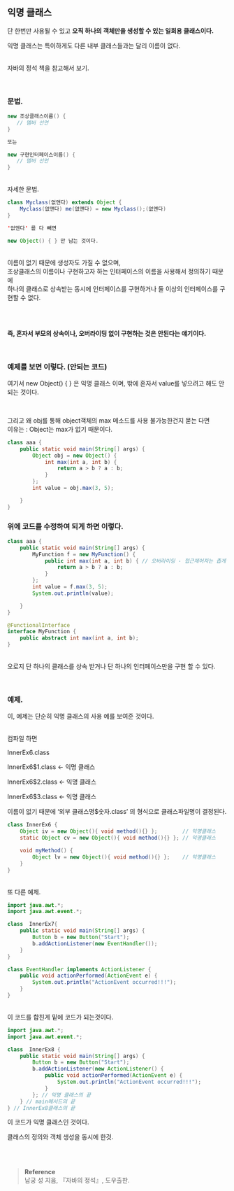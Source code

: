 ## 익명 클래스

단 한번만 사용될 수 있고 **오직 하나의 객체만을 생성할 수 있는 일회용 클래스이다.**

익명 클래스는 특이하게도 다른 내부 클래스들과는 달리 이름이 없다.



<br/>자바의 정석 책을 참고해서 보기.

<br/>

### 문법.

```java
new 조상클래스이름() {
   // 멤버 선언
}

또는

new 구현인터페이스이름() {
   // 멤버 선언
}
```

<br/>자세한 문법.

```java
class Myclass(없앤다) extends Object {
	Myclass(없앤다) me(없앤다) = new Myclass();(없앤다)
}

'없앤다' 를 다 빼면

new Object() { } 만 남는 것이다.

```

<br/>이름이 없기 때문에 생성자도 가질 수 없으며,<br/> 조상클래스의 이름이나 구현하고자 하는 인터페이스의 이름을 사용해서 정의하기 때문에<br/> 하나의 클래스로 상속받는 동시에 인터페이스를 구현하거나 둘 이상의 인터페이스를 구현할 수 없다. 

<br/>
<br/>

**즉, 혼자서 부모의 상속이나, 오버라이딩 없이 구현하는 것은 안된다는 얘기이다.** 

<br/>

### 예제를 보면 이렇다. **(안되는 코드)**

여기서 new Object() { } 은 익명 클래스 이며, 밖에 혼자서 value를 넣으려고 해도 안되는 것이다.

<br/>

그리고 왜 obj를 통해 object객체의 max 메소드를 사용 불가능한건지 묻는 다면
<br/>
이유는 : Object는 max가 없기 때문이다.


```java
class aaa {
	public static void main(String[] args) {
		Object obj = new Object() {
			int max(int a, int b) {
				return a > b ? a : b;
			}
		};
		int value = obj.max(3, 5);

	}
}
```

### 위에 코드를 수정하여 되게 하면 이렇다.

```java
class aaa {
	public static void main(String[] args) {
		MyFunction f = new MyFunction() {
			public int max(int a, int b) { // 오버라이딩 - 접근제어자는 좁게 못바꾼다.
				return a > b ? a : b;
			}
		};
		int value = f.max(3, 5);
		System.out.println(value);

	}
}

@FunctionalInterface
interface MyFunction {
	public abstract int max(int a, int b);
}
```



<br/>오로지 단 하나의 클래스를 상속 받거나 단 하나의 인터페이스만을 구현 할 수 있다.


<br/>

### 예제.

이, 예제는 단순히 익명 클래스의 사용 예를 보여준 것이다.

<br/>컴파일 하면

InnerEx6.class

InnerEx6$1.class ← 익명 클래스

InnerEx6$2.class ← 익명 클래스

InnerEx6$3.class ← 익명 클래스

이름이 없기 때문에 ‘외부 클래스명$숫자.class’ 의 형식으로 클래스파일명이 결정된다.

```java
class InnerEx6 {
	Object iv = new Object(){ void method(){} };		// 익명클래스
	static Object cv = new Object(){ void method(){} };	// 익명클래스

	void myMethod() {
		Object lv = new Object(){ void method(){} };	// 익명클래스
	}
}
```

<br/>또 다른 예제.

```java
import java.awt.*;
import java.awt.event.*;

class  InnerEx7{
	public static void main(String[] args) {
		Button b = new Button("Start");
		b.addActionListener(new EventHandler());
	}
}

class EventHandler implements ActionListener {
	public void actionPerformed(ActionEvent e) {
		System.out.println("ActionEvent occurred!!!");
	}
}
```

<br/>이 코드를 합친게 밑에 코드가 되는것이다.

```java
import java.awt.*;
import java.awt.event.*;

class  InnerEx8 {
	public static void main(String[] args) {
		Button b = new Button("Start");
		b.addActionListener(new ActionListener() {
			public void actionPerformed(ActionEvent e) {
				System.out.println("ActionEvent occurred!!!");
			}
		}; // 익명 클래스의 끝
	} // main메서드의 끝
} // InnerEx8클래스의 끝
```

이 코드가 익명 클래스인 것이다. 

클래스의 정의와 객체 생성을 동시에 한것.

<br/><br/>

>**Reference**
><br/>남궁 성 지음, 『자바의 정석』, 도우출판.
